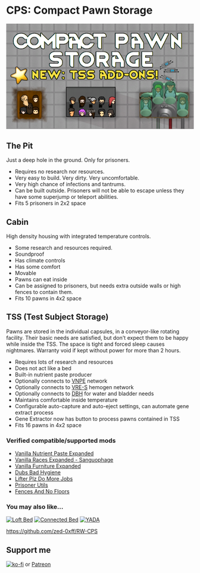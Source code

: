 # CPS: Compact Pawn Storage
[![CPS: Compact Pawn Storage](About/Preview.png)](https://steamcommunity.com/sharedfiles/filedetails/?id=2974541112)

## The Pit
Just a deep hole in the ground. Only for prisoners.

- Requires no research nor resources.
- Very easy to build. Very dirty. Very uncomfortable.
- Very high chance of infections and tantrums.
- Can be built outside. Prisoners will not be able to escape unless they have some superjump or teleport abilities.
- Fits 5 prisoners in 2x2 space

## Cabin
High density housing with integrated temperature controls.

- Some research and resources required.
- Soundproof
- Has climate controls
- Has some comfort
- Movable
- Pawns can eat inside
- Can be assigned to prisoners, but needs extra outside walls or high fences to contain them.
- Fits 10 pawns in 4x2 space

## TSS (Test Subject Storage)
Pawns are stored in the individual capsules, in a conveyor-like rotating facility.
Their basic needs are satisfied, but don't expect them to be happy while inside the TSS.
The space is tight and forced sleep causes nightmares.
Warranty void if kept without power for more than 2 hours.

- Requires lots of research and resources
- Does not act like a bed
- Built-in nutrient paste producer
- Optionally connects to [VNPE](https://steamcommunity.com/sharedfiles/filedetails/?id=2920385763) network
- Optionally connects to [VRE-S](https://steamcommunity.com/sharedfiles/filedetails/?id=2963116383) hemogen network
- Optionally connects to [DBH](https://steamcommunity.com/sharedfiles/filedetails/?id=836308268) for water and bladder needs
- Maintains comfortable inside temperature
- Configurable auto-capture and auto-eject settings, can automate gene extract process
- Gene Extractor now has button to process pawns contained in TSS 
- Fits 16 pawns in 4x2 space

### Verified compatible/supported mods

- [Vanilla Nutrient Paste Expanded](https://steamcommunity.com/sharedfiles/filedetails/?id=2920385763)
- [Vanilla Races Expanded - Sanguophage](https://steamcommunity.com/sharedfiles/filedetails/?id=2963116383)
- [Vanilla Furniture Expanded](https://steamcommunity.com/sharedfiles/filedetails/?id=1845154007)
- [Dubs Bad Hygiene](https://steamcommunity.com/sharedfiles/filedetails/?id=836308268)
- [Lifter Plz Do More Jobs](https://steamcommunity.com/sharedfiles/filedetails/?id=2884057958)
- [Prisoner Utils](https://steamcommunity.com/sharedfiles/filedetails/?id=2864410456)
- [Fences And No Floors](https://steamcommunity.com/sharedfiles/filedetails/?id=1567724907)

### You may also like...

[![Loft Bed](https://steamuserimages-a.akamaihd.net/ugc/2030602392616950419/CAF6F6AB4C5D99E729AD70C683C0D78169B028BF/?imw=268&imh=151&ima=fit&impolicy=Letterbox)](https://steamcommunity.com/sharedfiles/filedetails/?id=2961708299)
[![Connected Bed](https://steamuserimages-a.akamaihd.net/ugc/2031731300513128421/33F0CC11BA63BE38DEB3FECEB9AB5B15114EE997/?imw=268&imh=151&ima=fit&impolicy=Letterbox)](https://steamcommunity.com/sharedfiles/filedetails/?id=2957904090)
[![YADA](https://steamuserimages-a.akamaihd.net/ugc/2031731300519719867/4E551B5E8A5F51182BD2D8830C7E9E180D0634BC/?imw=268&imh=151&ima=fit&impolicy=Letterbox)](https://steamcommunity.com/sharedfiles/filedetails/?id=2971543841)

https://github.com/zed-0xff/RW-CPS

## Support me

[![ko-fi](https://i.imgur.com/Utx6OIH.png)](https://ko-fi.com/K3K81Z3W5) or [Patreon](https://www.patreon.com/zed_0xff)
